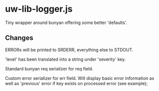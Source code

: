 # uw-lib-logger.js

Tiny wrapper around bunyan offering some better 'defaults'.

## Changes

ERRORs will be printed to SRDERR, everything else to STDOUT.

'level' has been translated into a string under 'severity' key.

Standard bunyan req serializer for req field.

Custom error serializer for err field. Will display basic error information as well as 'previous' error if key exists on processed error (see example);

